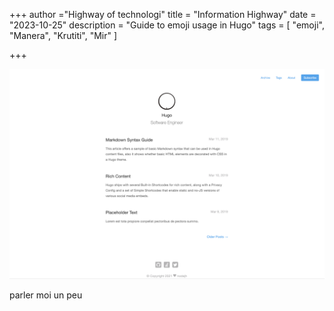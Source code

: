 +++
author ="Highway of technologi"
title = "Information Highway"
date = "2023-10-25"
description = "Guide to emoji usage in Hugo"
tags = [
    "emoji",
     "Manera",
"Krutiti",
"Mir"
]

+++


![Ciao](images/screenshot.png "Title")

parler moi un peu
